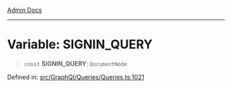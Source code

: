[Admin Docs](/)

***

# Variable: SIGNIN\_QUERY

> `const` **SIGNIN\_QUERY**: `DocumentNode`

Defined in: [src/GraphQl/Queries/Queries.ts:1021](https://github.com/PalisadoesFoundation/talawa-admin/blob/main/src/GraphQl/Queries/Queries.ts#L1021)
